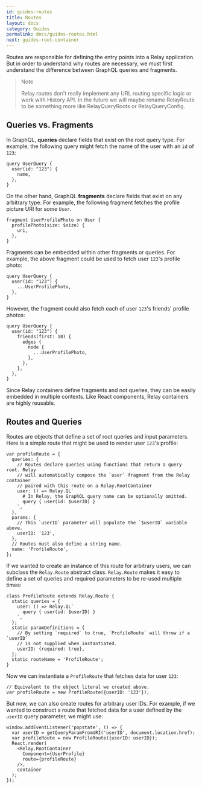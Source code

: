 ```yaml
---
id: guides-routes
title: Routes
layout: docs
category: Guides
permalink: docs/guides-routes.html
next: guides-root-container
---
```


Routes are responsible for defining the entry points into a Relay application. But in order to understand why routes are necessary, we must first understand the difference between GraphQL queries and fragments.

> Note
>
> Relay routes don't really implement any URL routing specific logic or work with History API. In the future we will maybe rename RelayRoute to be something more like RelayQueryRoots or RelayQueryConfig.

## Queries vs. Fragments

In GraphQL, **queries** declare fields that exist on the root query type. For example, the following query might fetch the name of the user with an `id` of `123`:

```
query UserQuery {
  user(id: "123") {
    name,
  },
}
```

On the other hand, GraphQL **fragments** declare fields that exist on any arbitrary type. For example, the following fragment fetches the profile picture URI for _some_ `User`.

```
fragment UserProfilePhoto on User {
  profilePhoto(size: $size) {
    uri,
  },
}
```

Fragments can be embedded within other fragments or queries. For example, the above fragment could be used to fetch user `123`'s profile photo:

```
query UserQuery {
  user(id: "123") {
    ...UserProfilePhoto,
  },
}
```

However, the fragment could also fetch each of user `123`'s friends' profile photos:

```
query UserQuery {
  user(id: "123") {
    friends(first: 10) {
      edges {
        node {
          ...UserProfilePhoto,
        },
      },
    },
  },
}
```

Since Relay containers define fragments and not queries, they can be easily embedded in multiple contexts. Like React components, Relay containers are highly reusable.

## Routes and Queries

Routes are objects that define a set of root queries and input parameters. Here is a simple route that might be used to render user `123`'s profile:

```
var profileRoute = {
  queries: {
    // Routes declare queries using functions that return a query root. Relay
    // will automatically compose the `user` fragment from the Relay container
    // paired with this route on a Relay.RootContainer
    user: () => Relay.QL`
      # In Relay, the GraphQL query name can be optionally omitted.
      query { user(id: $userID) }
    `,
  },
  params: {
    // This `userID` parameter will populate the `$userID` variable above.
    userID: '123',
  },
  // Routes must also define a string name.
  name: 'ProfileRoute',
};
```

If we wanted to create an instance of this route for arbitrary users, we can subclass the `Relay.Route` abstract class. `Relay.Route` makes it easy to define a set of queries and required parameters to be re-used multiple times:

```
class ProfileRoute extends Relay.Route {
  static queries = {
    user: () => Relay.QL`
      query { user(id: $userID) }
    `,
  };
  static paramDefinitions = {
    // By setting `required` to true, `ProfileRoute` will throw if a `userID`
    // is not supplied when instantiated.
    userID: {required: true},
  };
  static routeName = 'ProfileRoute';
}
```

Now we can instantiate a `ProfileRoute` that fetches data for user `123`:

```
// Equivalent to the object literal we created above.
var profileRoute = new ProfileRoute({userID: '123'});
```

But now, we can also create routes for arbitrary user IDs. For example, if we wanted to construct a route that fetched data for a user defined by the `userID` query parameter, we might use:

```
window.addEventListener('popstate', () => {
  var userID = getQueryParamFromURI('userID', document.location.href);
  var profileRoute = new ProfileRoute({userID: userID});
  React.render(
    <Relay.RootContainer
      Component={UserProfile}
      route={profileRoute}
    />,
    container
  );
});
```
